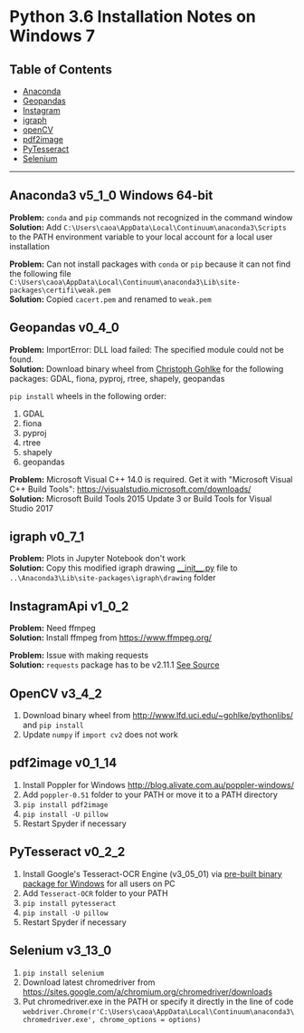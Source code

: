 # Python 3.6 Installation Notes on Windows 7

## Table of Contents
- [Anaconda](#anaconda3-v5_1_0-windows-64-bit)
- [Geopandas](#geopandas-v0_3_0)
- [Instagram](#instagramapi-v1_0_2)
- [igraph](#igraph-v0_7_1)
- [openCV](#opencv-v3_4_2)
- [pdf2image](#pdf2image-v0_1_14)
- [PyTesseract](#pytesseract-v0_2_2)
- [Selenium](#selenium-v3_13_0)
---
## Anaconda3 v5_1_0 Windows 64-bit
**Problem:** `conda` and `pip` commands not recognized in the command window  
**Solution:** Add `C:\Users\caoa\AppData\Local\Continuum\anaconda3\Scripts` to the PATH environment variable to your local account for a local user installation

**Problem:** Can not install packages with `conda` or `pip` because it can not find the following file `C:\Users\caoa\AppData\Local\Continuum\anaconda3\Lib\site-packages\certifi\weak.pem`  
**Solution:** Copied `cacert.pem` and renamed to `weak.pem`

## Geopandas v0_4_0
**Problem:** ImportError: DLL load failed: The specified module could not be found.  
**Solution:** Download binary wheel from [Christoph Gohlke](https://www.lfd.uci.edu/~gohlke/pythonlibs/) for the following packages:
GDAL, fiona, pyproj, rtree, shapely, geopandas

`pip install` wheels in the following order:
1. GDAL
2. fiona
3. pyproj
4. rtree
5. shapely
6. geopandas

**Problem:** Microsoft Visual C++ 14.0 is required. Get it with "Microsoft Visual C++ Build Tools": https://visualstudio.microsoft.com/downloads/  
**Solution:** Microsoft Build Tools 2015 Update 3 or Build Tools for Visual Studio 2017

## igraph v0_7_1
**Problem:** Plots in Jupyter Notebook don't work  
**Solution:** Copy this modified igraph drawing [\_\_init\_\_.py](https://github.com/epmarie/network_workshop/blob/master/__init__.py) file to `..\Anaconda3\Lib\site-packages\igraph\drawing` folder

## InstagramApi v1_0_2
**Problem:** Need ffmpeg  
**Solution:** Install ffmpeg from https://www.ffmpeg.org/

**Problem:** Issue with making requests  
**Solution:** `requests` package has to be v2.11.1 [See Source](https://github.com/LevPasha/Instagram-API-python/blob/master/requirements.txt)

## OpenCV v3_4_2
1. Download binary wheel from http://www.lfd.uci.edu/~gohlke/pythonlibs/ and `pip install`
2. Update `numpy` if `import cv2` does not work

## pdf2image v0_1_14
1. Install Poppler for Windows http://blog.alivate.com.au/poppler-windows/ 
2. Add `poppler-0.51` folder to your PATH or move it to a PATH directory
3. `pip install pdf2image`
4. `pip install -U pillow`
5. Restart Spyder if necessary

## PyTesseract v0_2_2
1. Install Google's Tesseract-OCR Engine (v3_05_01) via [pre-built binary package for Windows](https://github.com/UB-Mannheim/tesseract/wiki) for all users on PC
2. Add `Tesseract-OCR` folder to your PATH
3. `pip install pytesseract`
4. `pip install -U pillow`
5. Restart Spyder if necessary

## Selenium v3_13_0
1. `pip install selenium`
2. Download latest chromedriver from https://sites.google.com/a/chromium.org/chromedriver/downloads
3. Put chromedriver.exe in the PATH or specify it directly in the line of code
`webdriver.Chrome(r'C:\Users\caoa\AppData\Local\Continuum\anaconda3\chromedriver.exe', chrome_options = options)`
